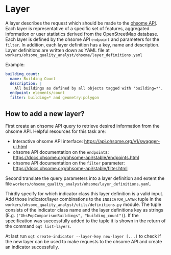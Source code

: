 # Layer

A layer describes the request which should be made to the 
[ohsome API](https://api.ohsome.org). Each layer is representative of a 
specific set of features, aggregated information or user statistics derived from the 
OpenStreetMap database. Each layer is defined by the ohsome API `endpoint` and 
parameters for the `filter`. In addition, each layer definition has a key, name and 
description. Layer definitions are written down as YAML file at 
`workers/ohsome_quality_analyst/ohsome/layer_definitions.yaml`

Example:

```yaml
building_count:
  name: Building Count
  description: |
    All buildings as defined by all objects tagged with 'building=*'.
  endpoint: elements/count
  filter: building=* and geometry:polygon
```


## How to add a new layer?

First create an ohsome API query to retrieve desired information from the ohsome API. 
Helpful resources for this task are:
- Interactive ohsome API interface: https://api.ohsome.org/v1/swagger-ui.html
- ohsome API documentation on the `endpoint`s: 
  https://docs.ohsome.org/ohsome-api/stable/endpoints.html
- ohsome API documentation on the `filter` parameter: 
  https://docs.ohsome.org/ohsome-api/stable/filter.html

Second translate the query parameters into a layer definition and extent the file 
`workers/ohsome_quality_analyst/ohsome/layer_definitions.yaml`.

Thirdly specify for which indicator class this layer definition is a valid input. Add 
those indicator/layer combinations to the `INDICATOR_LAYER` tuple in the 
`workers/ohsome_quality_analyst/utils/definitions.py` module. The tuple consists of the 
indicator class name and the layer definitions key as strings (E.g. 
`("GhsPopComparisonBuildings", "building_count")`). If the specification was 
successfully added to the tuple it is shown in the return of the command 
`oqt list-layers`.

At last run `oqt create-indicator --layer-key new-layer [...]` to check if the new layer can be used to make requests to the ohsome API and create an indicator successfully.
